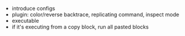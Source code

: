 
* introduce configs
* plugin: color/reverse backtrace, replicating command, inspect mode
* executable
* if it's executing from a copy block, run all pasted blocks
